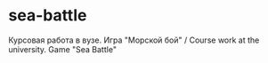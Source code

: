 # sea-battle
Курсовая работа в вузе. Игра "Морской бой" / Course work at the university. Game "Sea Battle"
